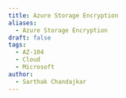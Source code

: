 ```yaml
---
title: Azure Storage Encryption
aliases:
  - Azure Storage Encryption
draft: false
tags:
  - AZ-104
  - Cloud
  - Microsoft
author:
  - Sarthak Chandajkar
---
```

 

